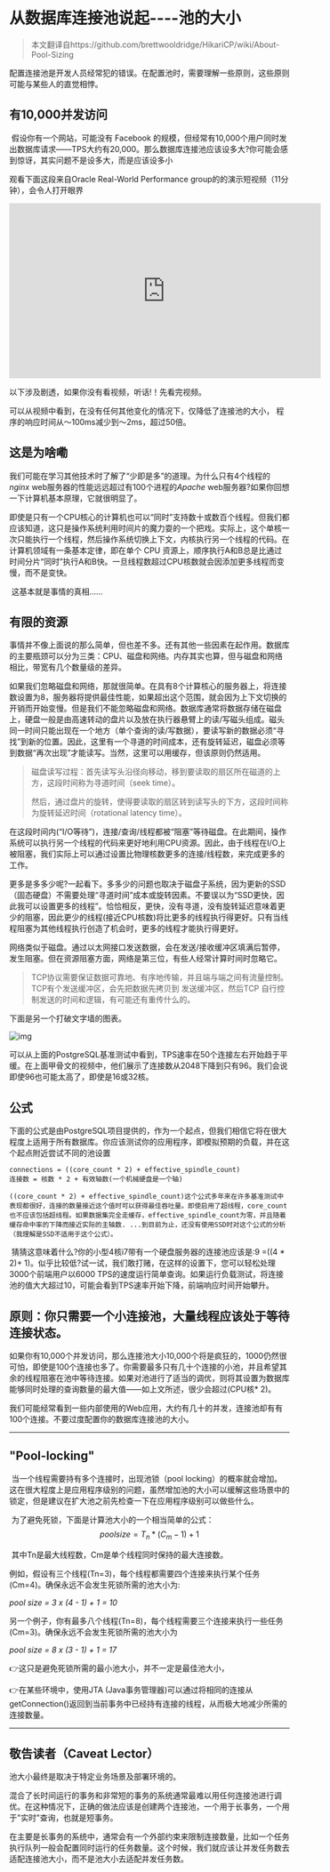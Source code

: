 

# 从数据库连接池说起----池的大小

> 本文翻译自https://github.com/brettwooldridge/HikariCP/wiki/About-Pool-Sizing

配置连接池是开发人员经常犯的错误。在配置池时，需要理解一些原则，这些原则可能与某些人的直觉相悖。

## 有10,000并发访问

​		假设你有一个网站，可能没有 Facebook 的规模，但经常有10,000个用户同时发出数据库请求——TPS大约有20,000。那么数据库连接池应该设多大?你可能会感到惊讶，其实问题不是设多大，而是应该设多小

观看下面这段来自Oracle Real-World Performance group的的演示短视频（11分钟），会令人打开眼界

<iframe width="560" height="315" src="https://www.youtube.com/embed/_C77sBcAtSQ" title="YouTube video player" frameborder="0" allow="accelerometer; autoplay; clipboard-write; encrypted-media; gyroscope; picture-in-picture" allowfullscreen></iframe>

以下涉及剧透，如果你没有看视频，听话!！先看完视频。

可以从视频中看到，在没有任何其他变化的情况下，仅降低了连接池的大小， 程序的响应时间从〜100ms减少到〜2ms，超过50倍。

## 这是为啥嘞

​		我们可能在学习其他技术时了解了“少即是多”的道理。为什么只有4个线程的*nginx* web服务器的性能远远超过有100个进程的*Apache* web服务器?如果你回想一下计算机基本原理，它就很明显了。

​		即使是只有一个CPU核心的计算机也可以“同时”支持数十或数百个线程。但我们都应该知道，这只是操作系统利用时间片的魔力耍的一个把戏。实际上，这个单核一次只能执行一个线程，然后操作系统切换上下文，内核执行另一个线程的代码。在计算机领域有一条基本定律，即在单个 CPU 资源上，顺序执行A和B总是比通过时间分片“同时”执行A和B快。一旦线程数超过CPU核数就会因添加更多线程而变慢，而不是变快。

​	这基本就是事情的真相……

## 有限的资源

​	事情并不像上面说的那么简单，但也差不多。还有其他一些因素在起作用。数据库的主要瓶颈可以分为三类：CPU、磁盘和网络。内存其实也算，但与磁盘和网络相比，带宽有几个数量级的差异。

​		如果我们忽略磁盘和网络，那就很简单。在具有8个计算核心的服务器上，将连接数设置为8，服务器将提供最佳性能，如果超出这个范围，就会因为上下文切换的开销而开始变慢。但是我们不能忽略磁盘和网络。数据库通常将数据存储在磁盘上，硬盘一般是由高速转动的盘片以及放在执行器悬臂上的读/写磁头组成。磁头同一时间只能出现在一个地方（单个查询的读/写数据），要读写新的数据必须“寻找”到新的位置。因此，这里有一个寻道的时间成本，还有旋转延迟，磁盘必须等到数据“再次出现”才能读写。当然，这里可以用缓存，但该原则仍然适用。

> 磁盘读写过程：首先读写头沿径向移动，移到要读取的扇区所在磁道的上方，这段时间称为寻道时间（seek time）。
>
> 然后，通过盘片的旋转，使得要读取的扇区转到读写头的下方，这段时间称为旋转延迟时间（rotational latency time）。



​	在这段时间内(“I/O等待”)，连接/查询/线程都被“阻塞”等待磁盘。在此期间，操作系统可以执行另一个线程的代码来更好地利用CPU资源。因此，由于线程在I/O上被阻塞，我们实际上可以通过设置比物理核数更多的连接/线程数，来完成更多的工作。

​		更多是多多少呢?一起看下。多多少的问题也取决于磁盘子系统，因为更新的SSD（固态硬盘）不需要处理“寻道时间”成本或旋转因素。不要误以为“SSD更快，因此我可以设置更多的线程”。恰恰相反，更快，没有寻道，没有旋转延迟意味着更少的阻塞，因此更少的线程(接近CPU核数)将比更多的线程执行得更好。只有当线程阻塞为其他线程执行创造了机会时，更多的线程才能执行得更好。

​	网络类似于磁盘。通过以太网接口发送数据，会在发送/接收缓冲区填满后暂停，发生阻塞。但在资源阻塞方面，网络是第三位，有些人经常计算时间时忽略它。

> TCP协议需要保证数据可靠地、有序地传输，并且端与端之间有流量控制。TCP有个发送缓冲区，会先把数据先拷贝到 发送缓冲区，然后TCP 自行控制发送的时间和逻辑，有可能还有重传什么的。

下面是另一个打破文字墙的图表。

![img](https://github.com/brettwooldridge/HikariCP/wiki/Postgres_Chart.png)

可以从上面的PostgreSQL基准测试中看到，TPS速率在50个连接左右开始趋于平缓。在上面甲骨文的视频中，他们展示了连接数从2048下降到只有96。我们会说即使96也可能太高了，即使是16或32核。

## 公式

​	下面的公式是由PostgreSQL项目提供的，作为一个起点，但我们相信它将在很大程度上适用于所有数据库。你应该测试你的应用程序，即模拟预期的负载，并在这个起点附近尝试不同的池设置

```
connections = ((core_count * 2) + effective_spindle_count)
连接数 = 核数 * 2 + 有效轴数(一个机械硬盘是一个轴)
```

```
((core_count * 2) + effective_spindle_count)这个公式多年来在许多基准测试中表现都很好，连接的数量接近这个值时可以获得最佳吞吐量。即使启用了超线程，core_count也不应该包括超线程。如果数据集完全走缓存，effective_spindle_count为零，并且随着缓存命中率的下降而接近实际的主轴数. ...到目前为止，还没有使用SSD时对这个公式的分析（我理解是SSD不适用于这个公式）。
```

​	猜猜这意味着什么?你的小型4核i7带有一个硬盘服务器的连接池应该是:9 =((4 * 2)+ 1)。似乎比较低?试一试，我们敢打赌，在这样的设置下，您可以轻松处理3000个前端用户以6000 TPS的速度运行简单查询。如果运行负载测试，将连接池的值大大超过10，可能会看到TPS速率开始下降，前端响应时间开始攀升。

## 原则：你只需要一个小连接池，大量线程应该处于等待连接状态。

​		如果你有10,000个并发访问，那么连接池大小10,000个将是疯狂的，1000仍然很可怕，即使是100个连接也多了。你需要最多只有几十个连接的小池，并且希望其余的线程阻塞在池中等待连接。如果对池进行了适当的调优，则将其设置为数据库能够同时处理的查询数量的最大值——如上文所述，很少会超过(CPU核* 2)。

​		我们可能经常看到一些内部使用的Web应用，大约有几十的并发，连接池却有有100个连接。不要过度配置你的数据库连接池的大小。



------

## "Pool-locking"

​	当一个线程需要持有多个连接时，出现池锁（pool locking）的概率就会增加。这在很大程度上是应用程序级别的问题，虽然增加池的大小可以缓解这些场景中的锁定，但是建议在扩大池之前先检查一下在应用程序级别可以做些什么。

​	为了避免死锁，下面是计算池大小的一个相当简单的公式：
$$
pool size = T_n * (C_m - 1) + 1
$$


​	其中Tn是最大线程数，Cm是单个线程同时保持的最大连接数。

​	例如，假设有三个线程(Tn=3)，每个线程都需要四个连接来执行某个任务(Cm=4)。确保永远不会发生死锁所需的池大小为:

 *pool size = 3 x (4 - 1) + 1 = 10*



另一个例子，你有最多八个线程(Tn=8)，每个线程需要三个连接来执行一些任务(Cm=3)。确保永远不会发生死锁所需的池大小为

 *pool size = 8 x (3 - 1) + 1 = 17*

👉这只是避免死锁所需的最小池大小，并不一定是最佳池大小，

👉在某些环境中，使用JTA (Java事务管理器)可以通过将相同的连接从getConnection()返回到当前事务中已经持有连接的线程，从而极大地减少所需的连接数量。



------



## 敬告读者（Caveat Lector）

池大小最终是取决于特定业务场景及部署环境的。

混合了长时间运行的事务和非常短的事务的系统通常最难以用任何连接池进行调优。在这种情况下，正确的做法应该是创建两个连接池，一个用于长事务，一个用于"实时"查询，也就是短事务。

在主要是长事务的系统中，通常会有一个外部约束来限制连接数量，比如一个任务执行队列一般会配置同时运行的任务数量。这个时候，我们就应该让并发任务数去适配连接池大小，而不是池大小去适配并发任务数。


